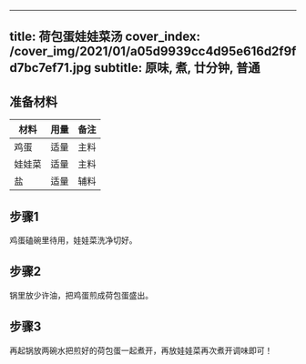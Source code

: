 
---
title: 荷包蛋娃娃菜汤
cover_index: /cover_img/2021/01/a05d9939cc4d95e616d2f9fd7bc7ef71.jpg
subtitle: 原味, 煮, 廿分钟, 普通
---

## 准备材料

| 材料     | 用量 | 备注|
| ------- | ----- | --- |
| 鸡蛋 | 适量| 主料 |
| 娃娃菜 | 适量| 主料 |
| 盐 | 适量| 辅料 |

## 步骤1

鸡蛋磕碗里待用，娃娃菜洗净切好。

## 步骤2

锅里放少许油，把鸡蛋煎成荷包蛋盛出。

## 步骤3

再起锅放两碗水把煎好的荷包蛋一起煮开，再放娃娃菜再次煮开调味即可！


